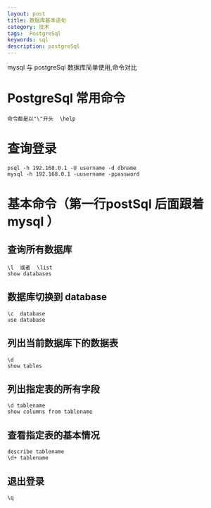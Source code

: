 ```yaml
---
layout: post
title: 数据库基本语句
category: 技术
tags:  PostgreSql
keywords: sql
description: postgreSql 
---
```


mysql 与 postgreSql 数据库简单使用,命令对比






# PostgreSql 常用命令
	命令都是以"\"开头  \help

# 查询登录  
	psql -h 192.168.0.1 -U username -d dbname 
	mysql -h 192.168.0.1 -uusername -ppassword

# 基本命令（第一行postSql 后面跟着  mysql ）
## 查询所有数据库	
	\l	或者	\list
	show databases

## 数据库切换到 database
	\c  database
	use database

## 列出当前数据库下的数据表
	\d
	show tables

## 列出指定表的所有字段
	\d tablename
	show columns from tablename
## 查看指定表的基本情况
	describe tablename
	\d+ tablename

## 退出登录
	\q